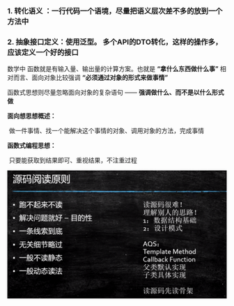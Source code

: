 ### 1. 转化语义 ：一行代码一个语境，尽量把语义层次差不多的放到一个方法中

### 2. 抽象接口定义：使用泛型。 多个API的DTO转化，这样的操作多，应该定义一个好的接口

数学中 函数就是有输入量、输出量的计算方案。也就是 **“拿什么东西做什么事”** 相对而言、面向对象比较强调 **“必须通过对象的形式来做事情”**

函数式思想则尽量忽略面向对象的复杂语句 —— **强调做什么、而不是以什么形式做**

**面向想思想概述：**

​	做一件事情、找一个能解决这个事情的对象、调用对象的方法，完成事情

**函数式编程思想：**

​	只要能获取到结果即可、重视结果，不注重过程



![image-20200913014837769](images\源码规则.png)